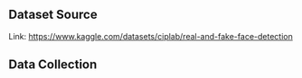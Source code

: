 ## Dataset Source
Link: https://www.kaggle.com/datasets/ciplab/real-and-fake-face-detection

## Data Collection

